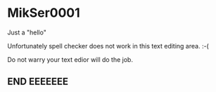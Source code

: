 # MikSer0001
Just a "hello"

Unfortunately spell checker does not work in this text editing area. :-(

Do not warry your text edior will do the job.

## END   EEEEEEE
